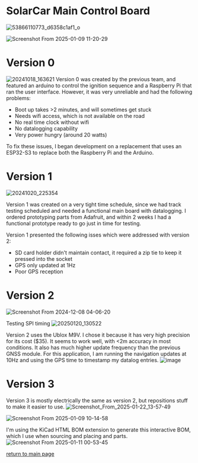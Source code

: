 # SolarCar Main Control Board
![53866110773_d6358c1af1_o](https://github.com/user-attachments/assets/daf715f5-a0cd-4f39-ab20-6801103e74a4)

![Screenshot From 2025-01-09 11-20-29](https://github.com/user-attachments/assets/b9b9d0e8-0fdc-4766-9e34-8349d86b49d2)

# Version 0
![20241018_163621](https://github.com/user-attachments/assets/ff940f88-3c56-4809-9c61-33637766f3bb)
Version 0 was created by the previous team, and featured an arduino to control the ignition sequence and a Raspberry Pi that ran the user interface. However, it was very unreliable and had the following problems:
- Boot up takes >2 minutes, and will sometimes get stuck
- Needs wifi access, which is not available on the road
- No real time clock without wifi
- No datalogging capability
- Very power hungry (around 20 watts)
  
To fix these issues, I began development on a replacement that uses an ESP32-S3 to replace both the Raspberry Pi and the Arduino. 

# Version 1
![20241020_225354](https://github.com/user-attachments/assets/9ee0763b-678e-4f72-b8f8-f5a410323928)

Version 1 was created on a very tight time schedule, since we had track testing scheduled and needed a functional main board with datalogging. I ordered prototyping parts from Adafruit, and within 2 weeks I had a functional prototype ready to go just in time for testing. 

Version 1 presented the following isses which were addressed with version 2:
- SD card holder didn't maintain contact, it required a zip tie to keep it pressed into the socket
- GPS only updated at 1Hz
- Poor GPS reception

# Version 2
![Screenshot From 2024-12-08 04-06-20](https://github.com/user-attachments/assets/8c0c13a2-734a-4312-9b21-6c95756b9b5a)

Testing SPI timing
![20250120_130522](https://github.com/user-attachments/assets/e54061db-dd00-450e-9b77-e17a79f76080)

Version 2 uses the Ublox M9V. I chose it because it has very high precision for its cost ($35). It seems to work well, with <2m accuracy in most conditions. It also has much higher update frequency than the previous GNSS module. 
For this application, I am running the navigation updates at 10Hz and using the GPS time to timestamp my datalog entries. 
![image](https://github.com/user-attachments/assets/76708cc4-90b9-4c39-a783-8b1467a7694d)


# Version 3
Version 3 is mostly electrically the same as version 2, but repositions stuff to make it easier to use. 
![Screenshot_From_2025-01-22_13-57-49](https://github.com/user-attachments/assets/e54388ce-cccd-4f8d-88f4-c1bf09cbb582)

![Screenshot From 2025-01-09 10-14-58](https://github.com/user-attachments/assets/3e9def3c-6bfd-4b4a-a467-171da692820e)

I'm using the KiCad HTML BOM extension to generate this interactive BOM, which I use when sourcing and placing and parts.
![Screenshot From 2025-01-11 00-53-45](https://github.com/user-attachments/assets/09753a22-390a-45e4-a77f-c0b78d329398)


[return to main page](main.md)
